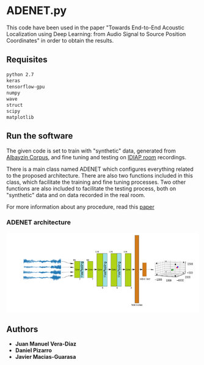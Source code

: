 # ADENET.py

This code have been used in the paper "Towards End-to-End Acoustic Localization using Deep Learning: from Audio Signal to Source Position Coordinates" in order to obtain the results.

## Requisites
```
python 2.7
keras
tensorflow-gpu
numpy
wave
struct
scipy
matplotlib
```

## Run the software
The given code is set to train with "synthetic" data, generated from [Albayzin Corpus](http://catalogue.elra.info/en-us/repository/browse/ELRA-S0089/), and fine tuning and testing on [IDIAP room](http://www.idiap.ch/dataset/av16-3/) recordings.

There is a main class named ADENET which configures everything related to the proposed architecture. There are also two functions included in this class, which facilitate the training and fine tuning processes. Two other functions are also included to facilitate the testing process, both on "synthetic" data and on data recorded in the real room. 

For more information about any procedure, read this [paper](http://www.mdpi.com/1424-8220/18/10/3418)

### ADENET architecture

<img style= "center" src="https://github.com/juanmavera/ADENET/blob/master/images/Adenet_architecture.png" />

## Authors
* **Juan Manuel Vera-Diaz**
* **Daniel Pizarro**
* **Javier Macias-Guarasa**
